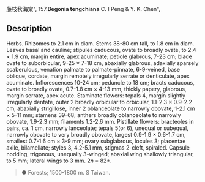 藤枝秋海棠",
157.**Begonia tengchiana** C. I Peng & Y. K. Chen",

## Description
Herbs. Rhizomes to 2.1 cm in diam. Stems 38-80 cm tall, to 1.8 cm in diam. Leaves basal and cauline; stipules caducous, ovate to broadly ovate, to 2.4 × 1.9 cm, margin entire, apex acuminate; petiole glabrous, 7-23 cm; blade ovate to suborbicular, 9-25 × 7-18 cm, abaxially glabrous, adaxially sparsely scaberulous, venation palmate to palmate-pinnate, 6-9-veined, base oblique, cordate, margin remotely irregularly serrate or denticulate, apex acuminate. Inflorescences 10-24 cm; peduncle to 18 cm; bracts caducous, ovate to broadly ovate, 0.7-1.8 cm × 4-13 mm, thickly papery, glabrous, margin serrate, apex acute. Staminate flowers: tepals 4, margin slightly irregularly dentate, outer 2 broadly orbicular to orbicular, 1.1-2.3 × 0.9-2.2 cm, abaxially strigillose, inner 2 oblanceolate to narrowly obovate, 1-2.1 cm × 5-11 mm; stamens 39-68; anthers broadly oblanceolate to narrowly obovate, 1.9-2.3 mm; filaments 1.2-2.6 mm. Pistillate flowers: bracteoles in pairs, ca. 1 cm, narrowly lanceolate; tepals 5(or 6), unequal or subequal, narrowly obovate to very broadly obovate, largest 0.9-1.9 × 0.6-1.7 cm, smallest 0.7-1.6 cm × 3-9 mm; ovary subglabrous, locules 3; placentae axile, bilamellate; styles 3, 4.2-5.1 mm, stigmas 2-cleft, spiraled. Capsule nodding, trigonous, unequally 3-winged; abaxial wing shallowly triangular, to 5 mm; lateral wings to 3 mm. 2*n* = 82*.

> ● Forests; 1500-1800 m. S Taiwan.
